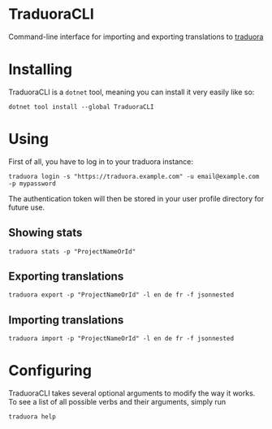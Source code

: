# TraduoraCLI
Command-line interface for importing and exporting translations to [traduora](https://traduora.com/)

# Installing
TraduoraCLI is a `dotnet` tool, meaning you can install it very easily like so:
```
dotnet tool install --global TraduoraCLI
```

# Using
First of all, you have to log in to your traduora instance:
```
traduora login -s "https://traduora.example.com" -u email@example.com -p mypassword
```
The authentication token will then be stored in your user profile directory for future use.

## Showing stats
```
traduora stats -p "ProjectNameOrId"
```

## Exporting translations
```
traduora export -p "ProjectNameOrId" -l en de fr -f jsonnested
```

## Importing translations
```
traduora import -p "ProjectNameOrId" -l en de fr -f jsonnested
```

# Configuring
TraduoraCLI takes several optional arguments to modify the way it works. To see a list of all possible verbs and their arguments, simply run
```
traduora help
```
